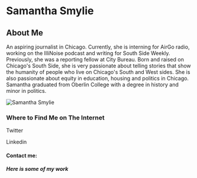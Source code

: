 
<!DOCTYPE html>
<html>
<head>
<body>


<link rel="stylesheet" type="text/css" href="style.css">

<h1> Samantha Smylie </h1>


<h2> About Me</h2>
<p>An aspiring journalist in Chicago. Currently, she is interning for AirGo radio, working on the IlliNoise podcast and writing for South Side Weekly. Previously, she was a reporting fellow at City Bureau. Born and raised on Chicago's South Side, she is very passionate about telling stories that show the humanity of people who live on Chicago's South and West sides. She is also passionate about equity in education, housing and politics in Chicago. Samantha graduated from Oberlin College with a degree in history and minor in politics. </p>

<img class="ProfileAvatar-image" src="https://pbs.twimg.com/profile_images/958192630189277184/3uEeKM6a_400x400.jpg" alt="Samantha Smylie">

<h3>Where to Find Me on The Internet</h3>
<p> Twitter</p>
<p> Linkedin </p>


<h4>Contact me:</h4>

<h5>Here is some of my work</h5>





<!--don't forget links: https://southsideweekly.com/a-few-red-drops-roots-of-the-1919-race-riot/

https://southsideweekly.com/their-body-their-choice-teen-abortion/

https://illinoise.simplecast.fm/ 

https://illinoise.simplecast.fm/madigan--> 


</body>
</html>
